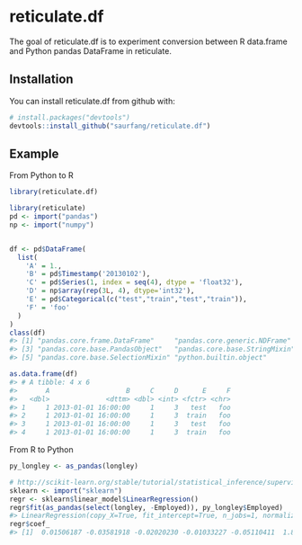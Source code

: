 
<!-- README.md is generated from README.Rmd. Please edit that file -->
reticulate.df
=============

The goal of reticulate.df is to experiment conversion between R data.frame and Python pandas DataFrame in reticulate.

Installation
------------

You can install reticulate.df from github with:

``` r
# install.packages("devtools")
devtools::install_github("saurfang/reticulate.df")
```

Example
-------

From Python to R

``` r
library(reticulate.df)

library(reticulate)
pd <- import("pandas")
np <- import("numpy")


df <- pd$DataFrame(
  list(
    'A' = 1.,
    'B' = pd$Timestamp('20130102'),
    'C' = pd$Series(1, index = seq(4), dtype = 'float32'),
    'D' = np$array(rep(3L, 4), dtype='int32'),
    'E' = pd$Categorical(c("test","train","test","train")),
    'F' = 'foo'
  )
)
class(df)
#> [1] "pandas.core.frame.DataFrame"     "pandas.core.generic.NDFrame"    
#> [3] "pandas.core.base.PandasObject"   "pandas.core.base.StringMixin"   
#> [5] "pandas.core.base.SelectionMixin" "python.builtin.object"

as.data.frame(df)
#> # A tibble: 4 x 6
#>       A                   B     C     D      E     F
#>   <dbl>              <dttm> <dbl> <int> <fctr> <chr>
#> 1     1 2013-01-01 16:00:00     1     3   test   foo
#> 2     1 2013-01-01 16:00:00     1     3  train   foo
#> 3     1 2013-01-01 16:00:00     1     3   test   foo
#> 4     1 2013-01-01 16:00:00     1     3  train   foo
```

From R to Python

``` r
py_longley <- as_pandas(longley)

# http://scikit-learn.org/stable/tutorial/statistical_inference/supervised_learning.html#linear-regression
sklearn <- import("sklearn")
regr <- sklearn$linear_model$LinearRegression()
regr$fit(as_pandas(select(longley, -Employed)), py_longley$Employed)
#> LinearRegression(copy_X=True, fit_intercept=True, n_jobs=1, normalize=False)
regr$coef_
#> [1]  0.01506187 -0.03581918 -0.02020230 -0.01033227 -0.05110411  1.82915146
```
